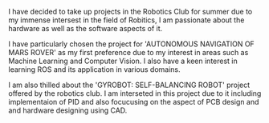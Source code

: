 I have decided to take up projects in the Robotics Club for summer due to my immense intersest
in the field of Robitics, I am passionate about the hardware as well as the software aspects of it.

I have particularly chosen the project for 'AUTONOMOUS NAVIGATION OF MARS ROVER' as my first preference
due to my interest in areas such as Machine Learning and Computer Vision.
I also have a keen interest in learning ROS and its application in various domains.

I am also thilled about the 'GYROBOT: SELF-BALANCING ROBOT' project offered by the robotics club.
I am interseted in this project due to it including implementaion of PID and also focucusing on the
aspect of PCB design and and hardware designing using CAD.
